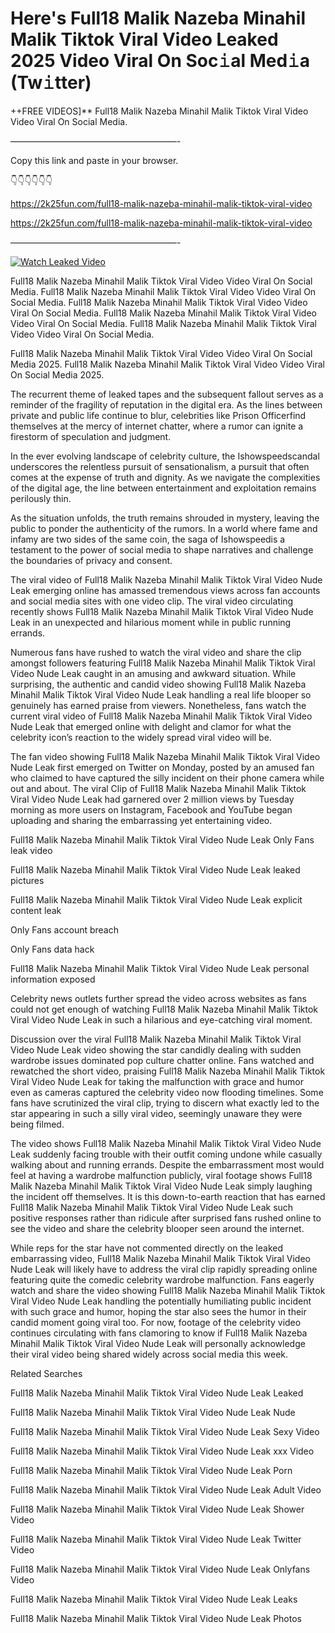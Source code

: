 # Here's Full18 Malik Nazeba Minahil Malik Tiktok Viral Video Leaked 2025 Video Viral On Soc𝚒al Med𝚒a (Tw𝚒tter)

++FREE VIDEOS]** Full18 Malik Nazeba Minahil Malik Tiktok Viral Video Video Viral On Social Media.

———————————————————-

Copy this link and paste in your browser.

👇👇👇👇👇👇

https://2k25fun.com/full18-malik-nazeba-minahil-malik-tiktok-viral-video

https://2k25fun.com/full18-malik-nazeba-minahil-malik-tiktok-viral-video

———————————————————-

[![Watch Leaked Video](https://miro.medium.com/v2/resize:fit:828/format:webp/1*cilzJN44JGOrTw9NJCrNHA.gif "Watch Leaked Video")](https://2k25fun.com/full18-malik-nazeba-minahil-malik-tiktok-viral-video)

Full18 Malik Nazeba Minahil Malik Tiktok Viral Video Video Viral On Social Media. Full18 Malik Nazeba Minahil Malik Tiktok Viral Video Video Viral On Social Media. Full18 Malik Nazeba Minahil Malik Tiktok Viral Video Video Viral On Social Media. Full18 Malik Nazeba Minahil Malik Tiktok Viral Video Video Viral On Social Media. Full18 Malik Nazeba Minahil Malik Tiktok Viral Video Video Viral On Social Media.

Full18 Malik Nazeba Minahil Malik Tiktok Viral Video Video Viral On Social Media 2025. Full18 Malik Nazeba Minahil Malik Tiktok Viral Video Video Viral On Social Media 2025.

The recurrent theme of leaked tapes and the subsequent fallout serves as a reminder of the fragility of reputation in the digital era. As the lines between private and public life continue to blur, celebrities like Prison Officerfind themselves at the mercy of internet chatter, where a rumor can ignite a firestorm of speculation and judgment.

In the ever evolving landscape of celebrity culture, the Ishowspeedscandal underscores the relentless pursuit of sensationalism, a pursuit that often comes at the expense of truth and dignity. As we navigate the complexities of the digital age, the line between entertainment and exploitation remains perilously thin.

As the situation unfolds, the truth remains shrouded in mystery, leaving the public to ponder the authenticity of the rumors. In a world where fame and infamy are two sides of the same coin, the saga of Ishowspeedis a testament to the power of social media to shape narratives and challenge the boundaries of privacy and consent.

The viral video of Full18 Malik Nazeba Minahil Malik Tiktok Viral Video Nude Leak emerging online has amassed tremendous views across fan accounts and social media sites with one video clip. The viral video circulating recently shows Full18 Malik Nazeba Minahil Malik Tiktok Viral Video Nude Leak in an unexpected and hilarious moment while in public running errands.

Numerous fans have rushed to watch the viral video and share the clip amongst followers featuring Full18 Malik Nazeba Minahil Malik Tiktok Viral Video Nude Leak caught in an amusing and awkward situation. While surprising, the authentic and candid video showing Full18 Malik Nazeba Minahil Malik Tiktok Viral Video Nude Leak handling a real life blooper so genuinely has earned praise from viewers. Nonetheless, fans watch the current viral video of Full18 Malik Nazeba Minahil Malik Tiktok Viral Video Nude Leak that emerged online with delight and clamor for what the celebrity icon’s reaction to the widely spread viral video will be.

The fan video showing Full18 Malik Nazeba Minahil Malik Tiktok Viral Video Nude Leak first emerged on Twitter on Monday, posted by an amused fan who claimed to have captured the silly incident on their phone camera while out and about. The viral Clip of Full18 Malik Nazeba Minahil Malik Tiktok Viral Video Nude Leak had garnered over 2 million views by Tuesday morning as more users on Instagram, Facebook and YouTube began uploading and sharing the embarrassing yet entertaining video.

Full18 Malik Nazeba Minahil Malik Tiktok Viral Video Nude Leak Only Fans leak video

Full18 Malik Nazeba Minahil Malik Tiktok Viral Video Nude Leak leaked pictures

Full18 Malik Nazeba Minahil Malik Tiktok Viral Video Nude Leak explicit content leak

Only Fans account breach

Only Fans data hack

Full18 Malik Nazeba Minahil Malik Tiktok Viral Video Nude Leak personal information exposed

Celebrity news outlets further spread the video across websites as fans could not get enough of watching Full18 Malik Nazeba Minahil Malik Tiktok Viral Video Nude Leak in such a hilarious and eye-catching viral moment.

Discussion over the viral Full18 Malik Nazeba Minahil Malik Tiktok Viral Video Nude Leak video showing the star candidly dealing with sudden wardrobe issues dominated pop culture chatter online. Fans watched and rewatched the short video, praising Full18 Malik Nazeba Minahil Malik Tiktok Viral Video Nude Leak for taking the malfunction with grace and humor even as cameras captured the celebrity video now flooding timelines. Some fans have scrutinized the viral clip, trying to discern what exactly led to the star appearing in such a silly viral video, seemingly unaware they were being filmed.

The video shows Full18 Malik Nazeba Minahil Malik Tiktok Viral Video Nude Leak suddenly facing trouble with their outfit coming undone while casually walking about and running errands. Despite the embarrassment most would feel at having a wardrobe malfunction publicly, viral footage shows Full18 Malik Nazeba Minahil Malik Tiktok Viral Video Nude Leak simply laughing the incident off themselves. It is this down-to-earth reaction that has earned Full18 Malik Nazeba Minahil Malik Tiktok Viral Video Nude Leak such positive responses rather than ridicule after surprised fans rushed online to see the video and share the celebrity blooper seen around the internet.

While reps for the star have not commented directly on the leaked embarrassing video, Full18 Malik Nazeba Minahil Malik Tiktok Viral Video Nude Leak will likely have to address the viral clip rapidly spreading online featuring quite the comedic celebrity wardrobe malfunction. Fans eagerly watch and share the video showing Full18 Malik Nazeba Minahil Malik Tiktok Viral Video Nude Leak handling the potentially humiliating public incident with such grace and humor, hoping the star also sees the humor in their candid moment going viral too. For now, footage of the celebrity video continues circulating with fans clamoring to know if Full18 Malik Nazeba Minahil Malik Tiktok Viral Video Nude Leak will personally acknowledge their viral video being shared widely across social media this week.

Related Searches

Full18 Malik Nazeba Minahil Malik Tiktok Viral Video Nude Leak Leaked

Full18 Malik Nazeba Minahil Malik Tiktok Viral Video Nude Leak Nude

Full18 Malik Nazeba Minahil Malik Tiktok Viral Video Nude Leak Sexy Video

Full18 Malik Nazeba Minahil Malik Tiktok Viral Video Nude Leak xxx Video

Full18 Malik Nazeba Minahil Malik Tiktok Viral Video Nude Leak Porn

Full18 Malik Nazeba Minahil Malik Tiktok Viral Video Nude Leak Adult Video

Full18 Malik Nazeba Minahil Malik Tiktok Viral Video Nude Leak Shower Video

Full18 Malik Nazeba Minahil Malik Tiktok Viral Video Nude Leak Twitter Video

Full18 Malik Nazeba Minahil Malik Tiktok Viral Video Nude Leak Onlyfans Video

Full18 Malik Nazeba Minahil Malik Tiktok Viral Video Nude Leak Leaks

Full18 Malik Nazeba Minahil Malik Tiktok Viral Video Nude Leak Photos